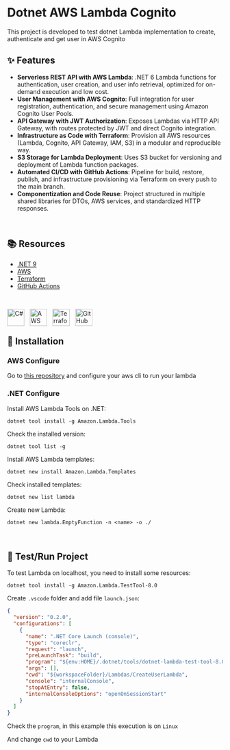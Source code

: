 # Dotnet AWS Lambda Cognito

This project is developed to test dotnet Lambda implementation to create, authenticate and get user in AWS Cognito


## ✨ Features

- **Serverless REST API with AWS Lambda**: .NET 6 Lambda functions for authentication, user creation, and user info retrieval, optimized for on-demand execution and low cost.
- **User Management with AWS Cognito**: Full integration for user registration, authentication, and secure management using Amazon Cognito User Pools.
- **API Gateway with JWT Authorization**: Exposes Lambdas via HTTP API Gateway, with routes protected by JWT and direct Cognito integration.
- **Infrastructure as Code with Terraform**: Provision all AWS resources (Lambda, Cognito, API Gateway, IAM, S3) in a modular and reproducible way.
- **S3 Storage for Lambda Deployment**: Uses S3 bucket for versioning and deployment of Lambda function packages.
- **Automated CI/CD with GitHub Actions**: Pipeline for build, restore, publish, and infrastructure provisioning via Terraform on every push to the main branch.
- **Componentization and Code Reuse**: Project structured in multiple shared libraries for DTOs, AWS services, and standardized HTTP responses.

<br>

## 📚 Resources

- [.NET 9](https://dotnet.microsoft.com/pt-br/)
- [AWS](https://aws.amazon.com)
- [Terraform](https://developer.hashicorp.com/terraform)
- [GitHub Actions](https://github.com/features/actions)

<br>

<img 
    align="left" 
    alt="C#" 
    title="C#"
    width="40px" 
    style="padding-right: 10px;" 
    src="https://cdn.jsdelivr.net/gh/devicons/devicon@latest/icons/csharp/csharp-plain.svg"
/>
<img 
    align="left" 
    alt="AWS" 
    title="AWS"
    width="40px" 
    style="padding-right: 10px;" 
    src="https://cdn.jsdelivr.net/gh/devicons/devicon@latest/icons/amazonwebservices/amazonwebservices-original-wordmark.svg"
/>
<img 
    align="left" 
    alt="Terraform" 
    title="Terraform"
    width="40px" 
    style="padding-right: 10px;" 
    src="https://cdn.jsdelivr.net/gh/devicons/devicon@latest/icons/terraform/terraform-original.svg"
/>
<img 
    align="left" 
    alt="GitHub Actions" 
    title="GitHub Actions"
    width="40px" 
    style="padding-right: 10px;" 
    src="https://cdn.jsdelivr.net/gh/devicons/devicon@latest/icons/githubactions/githubactions-original.svg"
/>

<br>
<br>

## 🚀 Installation

### AWS Configure

Go to [this repository](https://github.com/ganascimento/dotnet-aws-s3) and configure your aws cli to run your lambda

### .NET Configure

Install AWS Lambda Tools on .NET:

```console
dotnet tool install -g Amazon.Lambda.Tools
```

Check the installed version:
```console
dotnet tool list -g
```

Install AWS Lambda templates:
```console
dotnet new install Amazon.Lambda.Templates
```

Check installed templates:
```console
dotnet new list lambda
```

Create new Lambda:
```console
dotnet new lambda.EmptyFunction -n <name> -o ./
```
<br>

## 🧪 Test/Run Project

To test Lambda on localhost, you need to install some resources:

```console
dotnet tool install -g Amazon.Lambda.TestTool-8.0
```

Create `.vscode` folder and add file `launch.json`:
```json
{
  "version": "0.2.0",
  "configurations": [
    {
      "name": ".NET Core Launch (console)",
      "type": "coreclr",
      "request": "launch",
      "preLaunchTask": "build",
      "program": "${env:HOME}/.dotnet/tools/dotnet-lambda-test-tool-8.0",
      "args": [],
      "cwd": "${workspaceFolder}/Lambdas/CreateUserLambda",
      "console": "internalConsole",
      "stopAtEntry": false,
      "internalConsoleOptions": "openOnSessionStart"
    }
  ]
}
```

Check the `program`, in this example this execution is on `Linux`

And change `cwd` to your Lambda